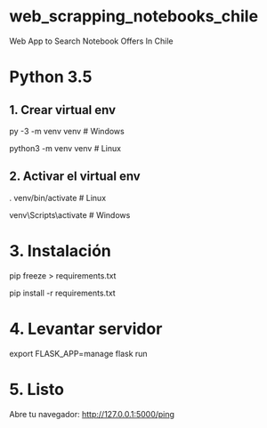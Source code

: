 # web_scrapping_notebooks_chile
Web App to Search Notebook Offers In Chile
# Python 3.5
## 1. Crear virtual env
py -3 -m venv venv  # Windows

python3 -m venv venv  # Linux

## 2. Activar el virtual env
. venv/bin/activate  # Linux

venv\Scripts\activate  # Windows

# 3. Instalación
pip freeze > requirements.txt
 
pip install -r requirements.txt  

# 4. Levantar servidor
export FLASK_APP=manage
flask run

# 5. Listo
Abre tu navegador: http://127.0.0.1:5000/ping

